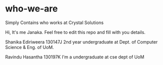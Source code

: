# who-we-are
Simply Contains who works at Crystal Solutions

Hi, It's me Janaka. Feel free to edit this repo and fill with you details.

Shanika Ediriweera
130147J
2nd year undergraduate at Dept. of Computer Science & Eng. of UoM.

Ravindu Hasantha
130197K
I'm a undergraduate at cse dept of UoM